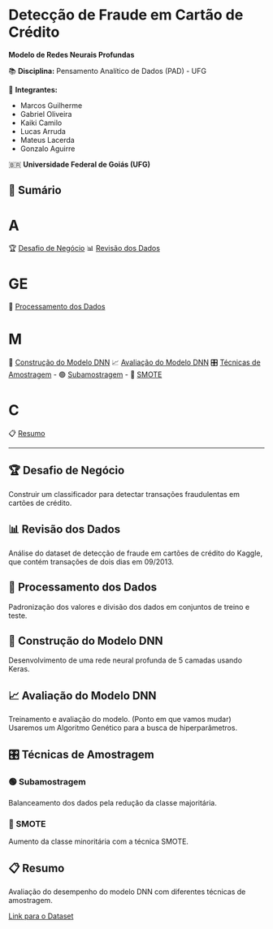 # Detecção de Fraude em Cartão de Crédito

**Modelo de Redes Neurais Profundas**

📚 **Disciplina:** Pensamento Analítico de Dados (PAD) - UFG

👥 **Integrantes:**
- Marcos Guilherme
- Gabriel Oliveira
- Kaiki Camilo
- Lucas Arruda
- Mateus Lacerda
- Gonzalo Aguirre

🇧🇷 **Universidade Federal de Goiás (UFG)**

## 📑 Sumário
# A
 🏆 [Desafio de Negócio](#desafio-de-negócio)
 📊 [Revisão dos Dados](#revisão-dos-dados)

 # GE
 🔧 [Processamento dos Dados](#processamento-dos-dados)

 # M
 🧠 [Construção do Modelo DNN](#construção-do-modelo-dnn)
 📈 [Avaliação do Modelo DNN](#avaliação-do-modelo-dnn)
 🎛️ [Técnicas de Amostragem](#técnicas-de-amostragem)
    - 🟢 [Subamostragem](#subamostragem)
    - 🔵 [SMOTE](#smote)
    
 # C  
 📋 [Resumo](#resumo)

---

## 🏆 Desafio de Negócio
Construir um classificador para detectar transações fraudulentas em cartões de crédito.

## 📊 Revisão dos Dados
Análise do dataset de detecção de fraude em cartões de crédito do Kaggle, que contém transações de dois dias em 09/2013.

## 🔧 Processamento dos Dados
Padronização dos valores e divisão dos dados em conjuntos de treino e teste.

## 🧠 Construção do Modelo DNN
Desenvolvimento de uma rede neural profunda de 5 camadas usando Keras.

## 📈 Avaliação do Modelo DNN
Treinamento e avaliação do modelo. (Ponto em que vamos mudar)
Usaremos um Algoritmo Genético para a busca de hiperparâmetros.

## 🎛️ Técnicas de Amostragem
### 🟢 Subamostragem
Balanceamento dos dados pela redução da classe majoritária.

### 🔵 SMOTE
Aumento da classe minoritária com a técnica SMOTE.

## 📋 Resumo
Avaliação do desempenho do modelo DNN com diferentes técnicas de amostragem.

[Link para o Dataset](https://www.kaggle.com/datasets/mlg-ulb/creditcardfraud?resource=download)
